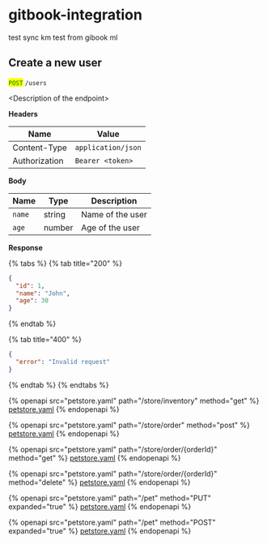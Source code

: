 # gitbook-integration

test sync
km
test from gibook
ml
## Create a new user

<mark style="color:green;">`POST`</mark> `/users`

\<Description of the endpoint>

**Headers**

| Name          | Value              |
| ------------- | ------------------ |
| Content-Type  | `application/json` |
| Authorization | `Bearer <token>`   |

**Body**

| Name   | Type   | Description      |
| ------ | ------ | ---------------- |
| `name` | string | Name of the user |
| `age`  | number | Age of the user  |

**Response**

{% tabs %}
{% tab title="200" %}
```json
{
  "id": 1,
  "name": "John",
  "age": 30
}
```
{% endtab %}

{% tab title="400" %}
```json
{
  "error": "Invalid request"
}
```
{% endtab %}
{% endtabs %}

{% openapi src="petstore.yaml" path="/store/inventory" method="get" %}
[petstore.yaml](petstore.yaml)
{% endopenapi %}

{% openapi src="petstore.yaml" path="/store/order" method="post" %}
[petstore.yaml](petstore.yaml)
{% endopenapi %}

{% openapi src="petstore.yaml" path="/store/order/{orderId}" method="get" %}
[petstore.yaml](petstore.yaml)
{% endopenapi %}

{% openapi src="petstore.yaml" path="/store/order/{orderId}" method="delete" %}
[petstore.yaml](petstore.yaml)
{% endopenapi %}

{% openapi src="petstore.yaml" path="/pet" method="PUT" expanded="true" %}
[petstore.yaml](petstore.yaml)
{% endopenapi %}

{% openapi src="petstore.yaml" path="/pet" method="POST" expanded="true" %}
[petstore.yaml](petstore.yaml)
{% endopenapi %}

